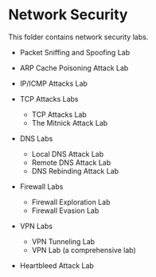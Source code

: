 # Network Security

This folder contains network security labs.

- Packet Sniffing and Spoofing Lab
- ARP Cache Poisoning Attack Lab
- IP/ICMP Attacks Lab

- TCP Attacks Labs
  - TCP Attacks Lab
  - The Mitnick Attack Lab

- DNS Labs
  - Local DNS Attack Lab
  - Remote DNS Attack Lab
  - DNS Rebinding Attack Lab

- Firewall Labs
  - Firewall Exploration Lab
  - Firewall Evasion Lab

- VPN Labs
  - VPN Tunneling Lab
  - VPN Lab (a comprehensive lab)

- Heartbleed Attack Lab
